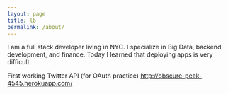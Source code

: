 ```yaml
---
layout: page
title: lb
permalink: /about/
---
```


I am a full stack developer living in NYC. I specialize in Big Data, backend development, and finance. Today I learned that deploying apps is very difficult.

First working Twitter API (for OAuth practice)
http://obscure-peak-4545.herokuapp.com/


